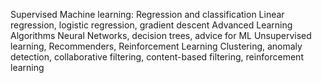 Supervised Machine learning: Regression and classification
	Linear regression, logistic regression, gradient descent
Advanced Learning Algorithms
	Neural Networks, decision trees, advice for ML
Unsupervised learning, Recommenders, Reinforcement Learning
	Clustering, anomaly detection, collaborative filtering, content-based filtering, reinforcement learning 
